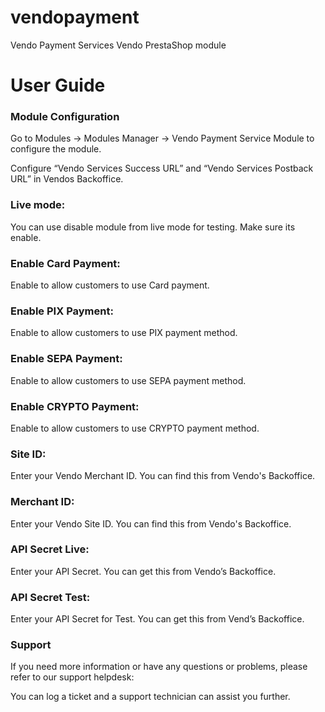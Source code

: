# vendopayment
Vendo Payment Services
Vendo PrestaShop module

# User Guide

### Module Configuration

Go to Modules → Modules Manager → Vendo Payment Service Module to configure the module.

Configure “Vendo Services Success URL” and “Vendo Services Postback URL” in Vendos Backoffice.



### Live mode: 

You can use disable module from live mode for testing. Make sure its enable.

### Enable Card Payment:

Enable to allow customers to use Card payment.

### Enable PIX Payment:

Enable to allow customers to use PIX payment method.

### Enable SEPA Payment:

Enable to allow customers to use SEPA payment method.

### Enable CRYPTO Payment:

Enable to allow customers to use CRYPTO payment method.




### Site ID:
Enter your Vendo Merchant ID. You can find this from Vendo's Backoffice.

### Merchant ID:
Enter your Vendo Site ID. You can find this from Vendo's Backoffice.

### API Secret Live:
Enter your API Secret. You can get this from Vendo’s Backoffice.

### API Secret Test:
Enter your API Secret for Test. You can get this from Vend’s Backoffice.


### Support

If you need more information or have any questions or problems,
please refer to our support helpdesk:

You can log a ticket and a support technician can assist you further.
